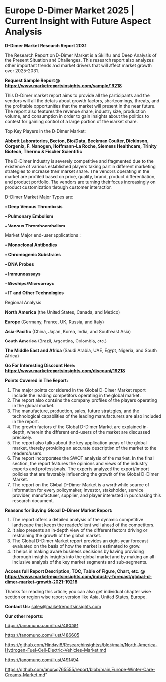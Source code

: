 # Europe D-Dimer Market 2025 | Current Insight with Future Aspect Analysis

<strong>D-Dimer Market Research Report 2031</strong>

The Research Report on D-Dimer Market is a Skillful and Deep Analysis of the Present Situation and Challenges. This research report also analyzes other important trends and market drivers that will affect market growth over 2025-2031.

<strong>Request Sample Report @ <a href=https://www.marketreportsinsights.com/sample/19218>https://www.marketreportsinsights.com/sample/19218</a></strong>

This D-Dimer market report aims to provide all the participants and the vendors will all the details about growth factors, shortcomings, threats, and the profitable opportunities that the market will present in the near future. The report also features the revenue share, industry size, production volume, and consumption in order to gain insights about the politics to contest for gaining control of a large portion of the market share.

Top Key Players in the D-Dimer Market:

<strong>Abbott Laboratories, Becton, Bio/Data, Beckman Coulter, Dickinson, Corgenix, F. Nanogen, Hoffmann-La Roche, Siemens Healthcare, Trinity Biotech, Thermo & Fischer Scientific</strong>

The D-Dimer Industry is severely competitive and fragmented due to the existence of various established players taking part in different marketing strategies to increase their market share. The vendors operating in the market are profiled based on price, quality, brand, product differentiation, and product portfolio. The vendors are turning their focus increasingly on product customization through customer interaction.

D-Dimer Market Major Types are:

<strong>• Deep Venous Thrombosis

• Pulmonary Embolism

• Venous Thromboembolism</strong>

Market Major end-user applications :

<strong>• Monoclonal Antibodies

• Chromogenic Substrates

• DNA Probes

• Immunoassays

• Biochips/Microarrays

• IT and Other Technologies</strong>

Regional Analysis

</u><strong><b>North America</b></strong> (the United States, Canada, and Mexico)

<strong><b>Europe </b></strong>(Germany, France, UK, Russia, and Italy)

<strong><b>Asia-Pacific</b></strong> (China, Japan, Korea, India, and Southeast Asia)

<strong><b>South America</b></strong> (Brazil, Argentina, Colombia, etc.)

<strong><b>The Middle East and Africa</b></strong> (Saudi Arabia, UAE, Egypt, Nigeria, and South Africa)

<strong>Go For Interesting Discount Here: <a href=https://www.marketreportsinsights.com/discount/19218>https://www.marketreportsinsights.com/discount/19218</a></strong>

<strong>Points Covered in The Report:</strong>
<ol>
  <li>The major points considered in the Global D-Dimer Market report include the leading competitors operating in the global market.</li>
  <li>The report also contains the company profiles of the players operating in the global market.</li>
  <li>The manufacture, production, sales, future strategies, and the technological capabilities of the leading manufacturers are also included in the report.</li>
  <li>The growth factors of the Global D-Dimer Market are explained in-depth, wherein the different end-users of the market are discussed precisely.</li>
  <li>The report also talks about the key application areas of the global market, thereby providing an accurate description of the market to the readers/users.</li>
  <li>The report incorporates the SWOT analysis of the market. In the final section, the report features the opinions and views of the industry experts and professionals. The experts analyzed the export/import policies that are favorably influencing the growth of the Global D-Dimer Market.</li>
  <li>The report on the Global D-Dimer Market is a worthwhile source of information for every policymaker, investor, stakeholder, service provider, manufacturer, supplier, and player interested in purchasing this research document.</li>
</ol>
<strong>Reasons for Buying Global D-Dimer Market Report:</strong>

<ol>
  <li>The report offers a detailed analysis of the dynamic competitive landscape that keeps the reader/client well ahead of the competitors.</li>
  <li>It also presents an in-depth view of the different factors driving or restraining the growth of the global market.</li>
  <li>The Global D-Dimer Market report provides an eight-year forecast evaluated on the basis of how the market is estimated to grow.</li>
  <li>It helps in making aware business decisions by having providing thorough insights insights into the global market and by making an all-inclusive analysis of the key market segments and sub-segments.</li>
</ol>
<strong>Access full Report Description, TOC, Table of Figure, Chart, etc. @ <a href=https://www.marketreportsinsights.com/industry-forecast/global-d-dimer-market-growth-2021-19218>https://www.marketreportsinsights.com/industry-forecast/global-d-dimer-market-growth-2021-19218</a></strong>


Thanks for reading this article; you can also get individual chapter wise section or region wise report version like Asia, United States, Europe.

<strong>Contact Us:</strong>
sales@marketreportsinsights.com

<strong>Our other reports:</strong>

<a href=https://tanomuno.com/illust/490591>https://tanomuno.com/illust/490591</a>

<a href=https://tanomuno.com/illust/486605>https://tanomuno.com/illust/486605</a>

<a href=https://github.com/Hindavi8/Researchinsightss/blob/main/North-America-Hydrogen-Fuel-Cell-Electric-Vehicles-Market.md>https://github.com/Hindavi8/Researchinsightss/blob/main/North-America-Hydrogen-Fuel-Cell-Electric-Vehicles-Market.md</a>

<a href=https://tanomuno.com/illust/491494>https://tanomuno.com/illust/491494</a>

<a href=https://github.com/anurag765555/report/blob/main/Europe-Winter-Care-Creams-Market.md>https://github.com/anurag765555/report/blob/main/Europe-Winter-Care-Creams-Market.md</a>"
